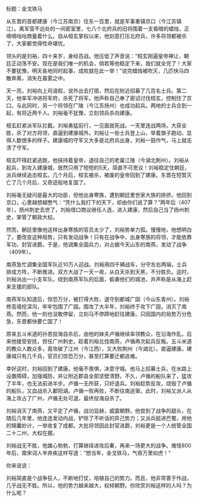 标题：金戈铁马



从东晋的首都建康（今江苏南京）往东一百里，就是军事重镇京口（今江苏镇江）。离军营不远处的一间密室里，七八个北府兵的旧将围着一支昏暗的蜡烛，正嘀嘀咕咕商量着什么。自从桓玄掌权以来，他刻意打压北府兵，许多将领都被杀了，大家都觉得性命堪忧。

领头的是刘裕，四十来岁，身经百战。他压低了声音说：“桓玄刚逼皇帝禅让，朝廷正动荡不安。现在是我们唯一的机会，倘若等他稳定下来，我们就全完了！大家不要犹豫，明天各地同时起事，成败就在此一举！”说完蜡烛被吹灭，几匹快马四散奔离，消失在晨雾之中。

天一亮，刘裕向上司请假，说外出去打猎，然后在附近招募了几百名士兵。第二天，他率军冲进将军府，杀死了将军。他声称自己奉了密诏讨伐桓玄，控制住了京口。与此同时，另一个将领在广陵（今江苏扬州）也成功起兵。两地的士兵合到一起，有将近两千人。刘裕毫不犹豫，立刻领兵杀向建康。

桓玄赶紧派军队拦截。刘裕勇猛前行，一见面就死战。一天里连战两场，大获全胜，杀了对方将领，直逼到建康城外。刘裕让一些士兵登上山，举着旗子跑动，显得人数很多的样子。建康城的守军又大多是北府兵出身，刘裕一鼓作气，马上就击溃了守军。

桓玄吓得赶紧逃跑，他挟持着皇帝，退往自己的老巢江陵（今湖北荆州）。刘裕从起兵，到攻入建康城，居然只用了短短的5天，简直不可思议！刘裕稳定住朝廷，派兵继续追击桓玄。几个月后，桓玄被杀，被废的皇帝回到了建康。东晋在短暂灭亡了几个月后，又奇迹般地复国了。

刘裕毫无疑问是最大的功臣，但他出身寒族，遭到朝廷里世家大族的排挤。他回到京口，心里越想越憋气：“凭什么我打下的天下，却由你们说了算？”两年后（407年），扬州刺史去世了，刘裕借口商议继任人选，进入建康，然后自己当了扬州刺史，掌管了朝政大权。

然而，朝廷里像他这样出身寒族的官员太少了，刘裕势单力孤。慢慢地，他想明白了，要改变这种局势，只有发动战争！只有在战争中，出身寒族的将领，才能依靠军功，封官进爵。于是，他调集全国兵力，对占据今天山东的南燕，发动了战争（409年）。

南燕急忙调集全国军队近10万人迎战。刘裕用四千辆战车，分守左右两端，士兵排成方阵，不断推进。双方大战了一天一夜，从白天杀到天黑，不分胜负。这时，刘裕派出一小支军队，绕到南燕军队的后面，偷袭他们的城池，并声称是从海上赶来支援的部队。

南燕军队知道后，惊恐万分，被打得大败，退守到都城广固（今山东青州）。刘裕修高墙挖深沟，牢牢包围了广固。围攻了大半年，刘裕终于攻下广固，消灭了南燕。然而，他一刻也没敢停留，立刻马不停蹄地赶往建康。只因国内的局势万分危急，东晋都快要亡国了！

原来五斗米道的孙恩投海自杀后，由他的妹夫卢循继续率领教众，在沿海作乱。后来他接受安抚，担任广州刺史。趁着刘裕北伐南燕，卢循再次起兵反叛。五斗米道的教众人数众多，竟攻破了江州（今江西），又大败荆州（今湖北），直逼建康。建康城只有几千兵，官员们惊恐万分，甚至打算要迁都逃难。

幸好这时，刘裕回到了建康。他毫不畏惧，决意守城。他马上招募士兵，在水路上设置障碍，加强城防，并让附近郡县全部坚壁清野。不久，卢循的船队来了，猛攻了半年，也无法前进半步。卢循一无所获，只好退兵。刘裕趁势反攻，烧毁了卢循的船队，又血战杀入鄱阳湖。卢循一败再败，不断往南逃窜。此时，刘裕又派人从海上攻占了广州，卢循无处可退，最终投海自杀了。

刘裕消灭了南燕，又平定了卢循，战功显赫，威震朝野。他尝到了战争的甜头，在随后几年里，他连连发动内战，铲除了不听话的异己势力；又派兵挺进巴蜀，用他的锦囊妙计，一举收复了成都。大批将领因此封官进爵，刘裕更是一个人统管全国二十二州，大权在握。

刘裕战无不胜，他雄心勃勃，打算继续进攻后秦，再来一场更大的战争。难怪800年后，南宋词人辛弃疾这样写道：“想当年，金戈铁马，气吞万里如虎！”



你来说说：

刘裕简直是个战争狂人，不断地打仗，培植自己的势力。而且，他非常善于作战，几乎战无不胜。所以，他的势力越来越大，权倾朝野。你欣赏刘裕这样的人吗？为什么呢？



